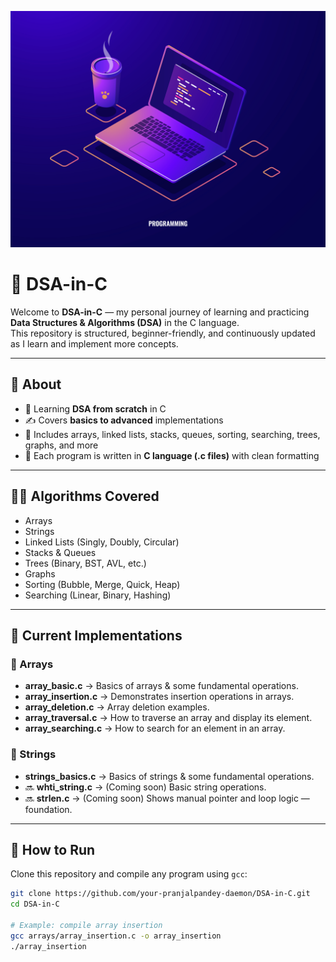<p align="center">
  <img src="assets/971.jpg" alt="DSA-in-C Banner"/>
</p>




# 🚀 DSA-in-C

Welcome to **DSA-in-C** — my personal journey of learning and practicing **Data Structures & Algorithms (DSA)** in the C language.  
This repository is structured, beginner-friendly, and continuously updated as I learn and implement more concepts.

---

## 📌 About
- 🚀 Learning **DSA from scratch** in C  
- ✍️ Covers **basics to advanced** implementations  
- 📂 Includes arrays, linked lists, stacks, queues, sorting, searching, trees, graphs, and more  
- 📝 Each program is written in **C language (.c files)** with clean formatting  

---

## 🧑‍💻 Algorithms Covered
- Arrays  
- Strings  
- Linked Lists (Singly, Doubly, Circular)  
- Stacks & Queues  
- Trees (Binary, BST, AVL, etc.)  
- Graphs  
- Sorting (Bubble, Merge, Quick, Heap)  
- Searching (Linear, Binary, Hashing)  

---

## 📂 Current Implementations

### 🔹 Arrays
- **array_basic.c** → Basics of arrays & some fundamental operations.  
- **array_insertion.c** → Demonstrates insertion operations in arrays.  
- **array_deletion.c** → Array deletion examples.
- **array_traversal.c** → How to traverse an array and display its element.
- **array_searching.c** → How to search for an element in an array.

### 🔹 Strings
- **strings_basics.c** → Basics of strings & some fundamental operations.
- 🔜 **whti_string.c** → (Coming soon) Basic string operations.  
- 🔜 **strlen.c** → (Coming soon) Shows manual pointer and loop logic — foundation.
---

## 🚀 How to Run
Clone this repository and compile any program using `gcc`:

```bash
git clone https://github.com/your-pranjalpandey-daemon/DSA-in-C.git
cd DSA-in-C

# Example: compile array insertion
gcc arrays/array_insertion.c -o array_insertion
./array_insertion
